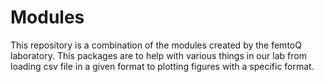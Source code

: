 # Modules
This repository is a combination of the modules created by the femtoQ laboratory. This packages are to help with various things in our lab from loading csv file in a given format to plotting figures with a specific format.
